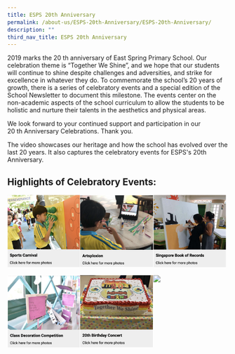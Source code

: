 ```yaml
---
title: ESPS 20th Anniversary
permalink: /about-us/ESPS-20th-Anniversary/ESPS-20th-Anniversary/
description: ""
third_nav_title: ESPS 20th Anniversary
---
```

2019 marks the 20 th anniversary of East Spring Primary School. Our celebration theme is “Together We Shine”, and we hope that our students will continue to shine despite challenges and adversities, and strike for excellence in whatever they do. To commemorate the school’s 20 years of growth, there is a series of celebratory events and a special edition of the School Newsletter to document this milestone. The events center on the non-academic aspects of the school curriculum to allow the students to be holistic and nurture their talents in the aesthetics and physical areas.

We look forward to your continued support and participation in our 20 th Anniversary Celebrations. Thank you.  

The video showcases our heritage and how the school has evolved over the last 20 years. It also captures the celebratory events for ESPS's 20th Anniversary.

Highlights of Celebratory Events:
---------------------------------

<img src="/images/sportcarnival.png" 
     style="width:33%;float:left">
<img src="/images/artsploxion.png" 
     style="width:33%;float:left">
<img src="/images/SBOR.png" 
     style="width:33%">

<img src="/images/classdeco.png" 
     style="width:33%;float:left">
<img src="/images/bdayconcert.png" 
     style="width:33%;float:left">
<img src="//images/display.png" 
     style="width:33%">
